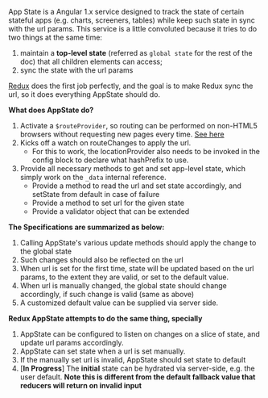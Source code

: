 App State is a Angular 1.x service designed to track the state of certain stateful apps (e.g. charts, screeners, tables) while keep such state in sync with the url params. This service is a little convoluted because it tries to do two things at the same time: 
  1. maintain a **top-level state** (referred as `global state` for the rest of the doc) that all children elements can access; 
  2. sync the state with the url params

[Redux](https://github.com/reduxjs/redux) does the first job perfectly, and the goal is to make Redux sync the url, so it does everything AppState should do.

**What does AppState do?**
  1. Activate a `$routeProvider`, so routing can be performed on non-HTML5 browsers without requesting new pages every time. [See here](https://stackoverflow.com/questions/14319967/angularjs-routing-without-the-hash)
  2. Kicks off a watch on routeChanges to apply the url.
     - For this to work, the locationProvider also needs to be invoked in the config block to declare what hashPrefix to use.
  3. Provide all necessary methods to get and set app-level state, which simply work on the `_data` internal reference.
     - Provide a method to read the url and set state accordingly, and setState from default in case of failure
     - Provide a method to set url for the given state
     - Provide a validator object that can be extended

**The Specifications are summarized as below:**
  1. Calling AppState's various update methods should apply the change to the global state
  2. Such changes should also be reflected on the url
  3. When url is set for the first time, state will be updated based on the url params, to the extent they are valid, or set to the default value.
  4. When url is manually changed, the global state should change accordingly, if such change is valid (same as above)
  5. A customized default value can be supplied via server side.

**Redux AppState attempts to do the same thing, specially**
  1. AppState can be configured to listen on changes on a slice of state, and update url params accordingly.
  2. AppState can set state when a url is set manually.
  3. If the manually set url is invalid, AppState should set state to default
  4. [**In Progress**] The **initial** state can be hydrated via server-side, e.g. the user default. **Note this is different from the default fallback value that reducers will return on invalid input**